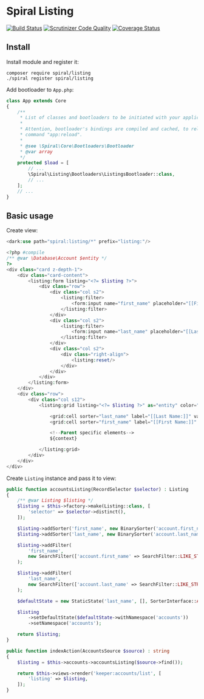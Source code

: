 # Spiral Listing

[![Build Status](https://travis-ci.org/spiral-modules/listing.svg?branch=master)](https://travis-ci.org/spiral-modules/listing)
[![Scrutinizer Code Quality](https://scrutinizer-ci.com/g/spiral-modules/listing/badges/quality-score.png?b=master)](https://scrutinizer-ci.com/g/spiral-modules/listing/?branch=master)
[![Coverage Status](https://coveralls.io/repos/github/spiral-modules/listing/badge.svg?branch=master)](https://coveralls.io/github/spiral-modules/listing?branch=master)

## Install

Install module and register it:

```
composer require spiral/listing
./spiral register spiral/listing 
```

Add bootloader to ```App.php```:

```php
class App extends Core
{
    /**
     * List of classes and bootloaders to be initiated with your application.
     *
     * Attention, bootloader's bindings are compiled and cached, to reload application cache run
     * command "app:reload".
     *
     * @see \Spiral\Core\Bootloaders\Bootloader
     * @var array
     */
    protected $load = [
        // ...
        \Spiral\Listing\Bootloaders\ListingsBootloader::class,
        // ...
    ];
    // ...
}
```

## Basic usage

Create view:

```php
<dark:use path="spiral:listing/*" prefix="listing:"/>

<?php #compile
/** @var \Database\Account $entity */
?>
<div class="card z-depth-1">
    <div class="card-content">
        <listing:form listing="<?= $listing ?>">
            <div class="row">
                <div class="col s2">
                    <listing:filter>
                        <form:input name="first_name" placeholder="[[First Name]]"/>
                    </listing:filter>
                </div>
                <div class="col s2">
                    <listing:filter>
                        <form:input name="last_name" placeholder="[[Last Name]]"/>
                    </listing:filter>
                </div>
                <div class="col s2">
                    <div class="right-align">
                        <listing:reset/>
                    </div>
                </div>
            </div>
        </listing:form>
    </div>
    <div class="row">
        <div class="col s12">
            <listing:grid listing="<?= $listing ?>" as="entity" color="teal">

                <grid:cell sorter="last_name" label="[[Last Name:]]" value="<?= e($entity->last_name) ?>"/>
                <grid:cell sorter="first_name" label="[[First Name:]]" value="<?= e($entity->first_name) ?>"/>

                <!--Parent specific elements-->
                ${context}

            </listing:grid>
        </div>
    </div>
</div>
```

Create ```Listing``` instance and pass it to view:

```php
public function accountsListing(RecordSelector $selector) : Listing
{
    /** @var Listing $listing */
    $listing = $this->factory->make(Listing::class, [
        'selector' => $selector->distinct(),
    ]);

    $listing->addSorter('first_name', new BinarySorter('account.first_name'));
    $listing->addSorter('last_name', new BinarySorter('account.last_name'));

    $listing->addFilter(
        'first_name',
        new SearchFilter(['account.first_name' => SearchFilter::LIKE_STRING])
    );

    $listing->addFilter(
        'last_name',
        new SearchFilter(['account.last_name' => SearchFilter::LIKE_STRING])
    );

    $defaultState = new StaticState('last_name', [], SorterInterface::ASC);

    $listing
        ->setDefaultState($defaultState->withNamespace('accounts'))
        ->setNamespace('accounts');

    return $listing;
}

public function indexAction(AccountsSource $source) : string
{
    $listing = $this->accounts->accountsListing($source->find());

    return $this->views->render('keeper:accounts/list', [
        'listing' => $listing,
    ]);
}
```
